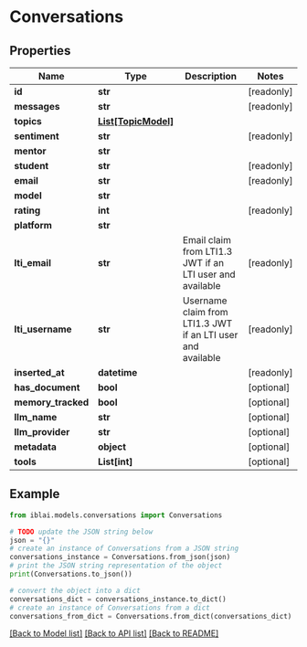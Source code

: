 # Conversations


## Properties

Name | Type | Description | Notes
------------ | ------------- | ------------- | -------------
**id** | **str** |  | [readonly] 
**messages** | **str** |  | [readonly] 
**topics** | [**List[TopicModel]**](TopicModel.md) |  | 
**sentiment** | **str** |  | [readonly] 
**mentor** | **str** |  | 
**student** | **str** |  | [readonly] 
**email** | **str** |  | [readonly] 
**model** | **str** |  | 
**rating** | **int** |  | [readonly] 
**platform** | **str** |  | 
**lti_email** | **str** | Email claim from LTI1.3 JWT if an LTI user and available | [readonly] 
**lti_username** | **str** | Username claim from LTI1.3 JWT if an LTI user and available | [readonly] 
**inserted_at** | **datetime** |  | [readonly] 
**has_document** | **bool** |  | [optional] 
**memory_tracked** | **bool** |  | [optional] 
**llm_name** | **str** |  | [optional] 
**llm_provider** | **str** |  | [optional] 
**metadata** | **object** |  | [optional] 
**tools** | **List[int]** |  | [optional] 

## Example

```python
from iblai.models.conversations import Conversations

# TODO update the JSON string below
json = "{}"
# create an instance of Conversations from a JSON string
conversations_instance = Conversations.from_json(json)
# print the JSON string representation of the object
print(Conversations.to_json())

# convert the object into a dict
conversations_dict = conversations_instance.to_dict()
# create an instance of Conversations from a dict
conversations_from_dict = Conversations.from_dict(conversations_dict)
```
[[Back to Model list]](../README.md#documentation-for-models) [[Back to API list]](../README.md#documentation-for-api-endpoints) [[Back to README]](../README.md)



